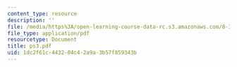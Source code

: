 ```yaml
---
content_type: resource
description: ''
file: /media/https%3A/open-learning-course-data-rc.s3.amazonaws.com/8-322-quantum-theory-ii-spring-2003/1dc2f61c443204c42a9a3b57f859343b_ps3.pdf
file_type: application/pdf
resourcetype: Document
title: ps3.pdf
uid: 1dc2f61c-4432-04c4-2a9a-3b57f859343b
---
```

